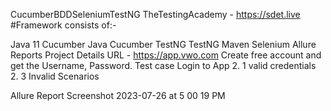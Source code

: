 CucumberBDDSeleniumTestNG
TheTestingAcademy - https://sdet.live
#Framework consists of:-

Java 11
Cucumber Java
Cucumber TestNG
TestNG
Maven
Selenium
Allure Reports
Project Details
URL - https://app.vwo.com
Create free account and get the Username, Password.
Test case
Login to App 2. 1 valid credentials 2. 3 Invalid Scenarios

Allure Report Screenshot 2023-07-26 at 5 00 19 PM